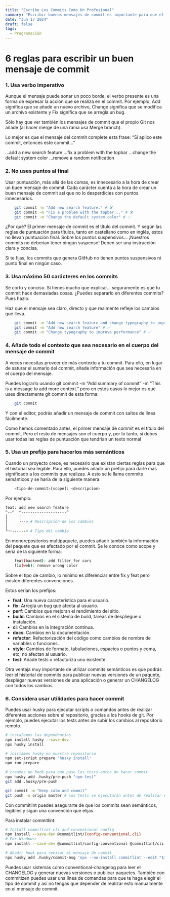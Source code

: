 ```yaml
---
title: "Escribe Los Commits Como Un Profesional"
summary: "Escribir buenos mensajes de commit es importante para que el histórico de tu proyecto sea legible"
date: "Jun 17 2024"
draft: false
tags:
  - Programación
---
```


# 6 reglas para escribir un buen mensaje de commit

### 1. Usa verbo imperativo

Aunque el mensaje puede sonar un poco borde, el verbo presente es una forma de expresar la acción que se realiza en el commit. Por ejemplo, Add significa que se añade un nuevo archivo, Change significa que se modifica un archivo existente y Fix significa que se arregla un bug.

Sólo hay que ver también los mensajes de commit que el propio Git nos añade (al hacer merge de una rama usa Merge branch).

Lo mejor es que el mensaje del commit complete esta frase: “Si aplico este commit, entonces este commit…”

…add a new search feature …fix a problem with the topbar …change the default system color …remove a random notification

### 2. No uses puntos al final

Usar puntuación, más allá de las comas, es innecesario a la hora de crear un buen mensaje de commit. Cada carácter cuenta a la hora de crear un buen mensaje de commit así que no lo desperdicies con puntos innecesarios.

```bash
    git commit -m "Add new search feature." # ❌
    git commit -m "Fix a problem with the topbar..." # ❌
    git commit -m "Change the default system color" # ✅
```

¿Por qué? El primer mensaje de commit es el título del commit. Y según las reglas de puntuación para títulos, tanto en castellano como en inglés, estos no llevan puntuación final. Sobre los puntos suspensivos… ¡Nuestros commits no deberían tener ningún suspense! Deben ser una instrucción clara y concisa.

Si te fijas, los commits que genera GitHub no tienen puntos suspensivos ni punto final en ningún caso.

### 3. Usa máximo 50 carácteres en los commits

Sé corto y conciso. Si tienes mucho que explicar… seguramente es que tu commit hace demasiadas cosas. ¿Puedes separarlo en diferentes commits? Pues hazlo.

Haz que el mensaje sea claro, directo y que realmente refleje los cambios que lleva.

```bash
    git commit -m "Add new search feature and change typography to improve performance" # ❌
    git commit -m "Add new search feature" # ✅
    git commit -m "Change typography to improve performance" # ✅
```

### 4. Añade todo el contexto que sea necesario en el cuerpo del mensaje de commit

A veces necesitas proveer de más contexto a tu commit. Para ello, en lugar de saturar el sumario del commit, añade información que sea necesaria en el cuerpo del mensaje.

Puedes lograrlo usando git commit -m “Add summary of commit” -m “This is a message to add more context.” pero en estos casos lo mejor es que uses directamente git commit de esta forma:

```bash
    git commit
```

Y con el editor, podrás añadir un mensaje de commit con saltos de línea fácilmente.

Como hemos comentado antes, el primer mensaje de commit es el título del commit. Pero el resto de mensajes son el cuerpo y, por lo tanto, sí debes usar todas las reglas de puntuación que tendrían un texto normal

### 5. Usa un prefijo para hacerlos más semánticos

Cuando un proyecto crece, es necesario que existan ciertas reglas para que el historial sea legible. Para ello, puedes añadir un prefijo para darle más significado a los commits que realizas. A esto se le llama commits semánticos y se haría de la siguiente manera:

```bash
    <tipo-de-commit>[scope]: <descripcion>
```

Por ejemplo:

```bash
feat: add new search feature
^--^  ^--------------------^
│     │
│     └--> # Descripción de los cambios
│
└──------> # Tipo del cambio
```

En monorepositorios multipaquete, puedes añadir también la información del paquete que es afectado por el commit. Se le conoce como scope y sería de la siguiente forma:

```bash
    feat(backend): add filter for cars
    fix(web): remove wrong color
```

Sobre el tipo de cambio, lo mínimo es diferenciar entre fix y feat pero existen diferentes convenciones.

Estos serían los prefijos:

- **feat**: Una nueva característica para el usuario.
- **fix**: Arregla un bug que afecta al usuario.
- **perf**: Cambios que mejoran el rendimiento del sitio.
- **build**: Cambios en el sistema de build, tareas de despliegue o instalación.
- **ci**: Cambios en la integración continua.
- **docs**: Cambios en la documentación.
- **refactor**: Refactorización del código como cambios de nombre de variables o funciones.
- **style**: Cambios de formato, tabulaciones, espacios o puntos y coma, etc; no afectan al usuario.
- **test**: Añade tests o refactoriza uno existente.

Otra ventaja muy importante de utilizar commits semánticos es que podrás leer el historial de commits para publicar nuevas versiones de un paquete, desplegar nuevas versiones de una aplicación o generar un CHANGELOG con todos los cambios.

### 6. Considera usar utilidades para hacer commit

Puedes usar husky para ejecutar scripts o comandos antes de realizar diferentes acciones sobre el repositorio, gracias a los hooks de git. Por ejemplo, puedes ejecutar los tests antes de subir los cambios al repositorio remoto.

```bash
# instalamos las dependencias
npm install husky --save-dev
npx husky install

# iniciamos husky en nuestro repositorio
npm set-script prepare "husky install"
npm run prepare

# creamos un hook para que pase los tests antes de hacer commit
npx husky add .husky/pre-push "npm test"
git add .husky/pre-push

git commit -m "Keep calm and commit"
git push -u origin master # los tests se ejecutarán antes de realizar el push
```

Con commitlint puedes asegurarte de que los commits sean semánticos, legibles y sigan una convención que elijas.

Para instalar commitlint:

```bash
# Install commitlint cli and conventional config
npm install --save-dev @commitlint/{config-conventional,cli}
# For Windows:
npm install --save-dev @commitlint/config-conventional @commitlint/cli

# Añadir hook para revisar el mensaje de commit
npx husky add .husky/commit-msg 'npx --no-install commitlint --edit "$1"'

```

Puedes usar sistemas como conventional-changelog para leer el CHANGELOG y generar nuevas versiones o publicar paquetes. También con commitizen puedes usar una línea de comandas para que te haga elegir el tipo de commit y así no tengas que depender de realizar esto manualmente en el mensaje de commit.
